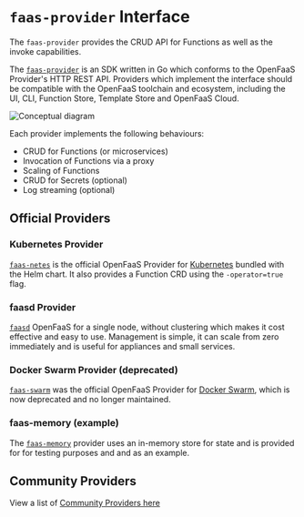 # `faas-provider` Interface

The `faas-provider` provides the CRUD API for Functions as well as the invoke capabilities.

The [`faas-provider`](https://github.com/openfaas/faas-provider) is an SDK written in Go which conforms to the OpenFaaS Provider's HTTP REST API. Providers which implement the interface should be compatible with the OpenFaaS toolchain and ecosystem, including the UI, CLI, Function Store, Template Store and OpenFaaS Cloud.

![Conceptual diagram](/images/providers/providers-conceptual-flow.png)

Each provider implements the following behaviours:

* CRUD for Functions (or microservices)
* Invocation of Functions via a proxy
* Scaling of Functions
* CRUD for Secrets (optional)
* Log streaming (optional)

## Official Providers

### Kubernetes Provider

[`faas-netes`](https://github.com/openfaas/faas-netes) is the official OpenFaaS Provider for [Kubernetes](https://kubernetes.io/) bundled with the Helm chart. It also provides a Function CRD using the `-operator=true` flag.

### faasd Provider

[`faasd`](https://github.com/openfaas/faasd) OpenFaaS for a single node, without clustering which makes it cost effective and easy to use. Management is simple, it can scale from zero immediately and is useful for appliances and small services. 

### Docker Swarm Provider (deprecated)

[`faas-swarm`](https://github.com/openfaas/faas-swarm) was the official OpenFaaS Provider for [Docker Swarm](https://docs.docker.com/swarm/overview/), which is now deprecated and no longer maintained.

### faas-memory (example)

The [`faas-memory`](https://github.com/openfaas-incubator/faas-memory) provider uses an in-memory store for state and is provided for for testing purposes and and as an example.

## Community Providers

View a list of [Community Providers here](https://github.com/openfaas/faas/blob/master/community.md#openfaas-providers)
